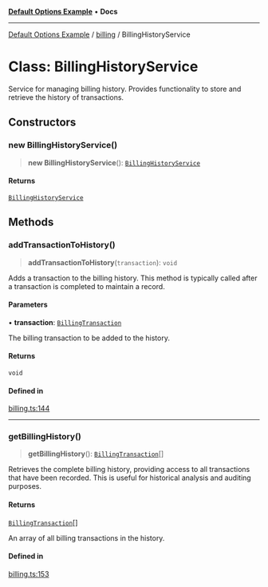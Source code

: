 [**Default Options Example**](../../README.md) • **Docs**

***

[Default Options Example](../../modules.md) / [billing](../README.md) / BillingHistoryService

# Class: BillingHistoryService

Service for managing billing history.
Provides functionality to store and retrieve the history of transactions.

## Constructors

### new BillingHistoryService()

> **new BillingHistoryService**(): [`BillingHistoryService`](BillingHistoryService.md)

#### Returns

[`BillingHistoryService`](BillingHistoryService.md)

## Methods

### addTransactionToHistory()

> **addTransactionToHistory**(`transaction`): `void`

Adds a transaction to the billing history.
This method is typically called after a transaction is completed to maintain a record.

#### Parameters

• **transaction**: [`BillingTransaction`](../interfaces/BillingTransaction.md)

The billing transaction to be added to the history.

#### Returns

`void`

#### Defined in

[billing.ts:144](https://github.com/typedoc2md/dummy-typescript-api/blob/main/src/billing.ts#L144)

***

### getBillingHistory()

> **getBillingHistory**(): [`BillingTransaction`](../interfaces/BillingTransaction.md)[]

Retrieves the complete billing history, providing access to all transactions that have been recorded.
This is useful for historical analysis and auditing purposes.

#### Returns

[`BillingTransaction`](../interfaces/BillingTransaction.md)[]

An array of all billing transactions in the history.

#### Defined in

[billing.ts:153](https://github.com/typedoc2md/dummy-typescript-api/blob/main/src/billing.ts#L153)
